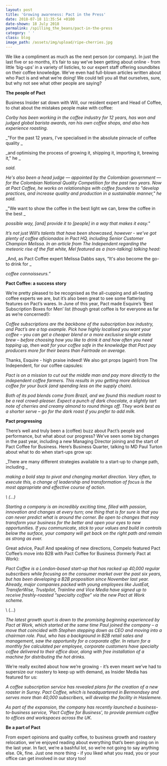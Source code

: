 ```yaml
---
layout: post
title: 'Growing awareness: Pact in the Press'
date: 2018-07-18 11:35:54 +0100
date-shown: 18 July 2018
permalink: /spilling_the_beans/pact-in-the-press
category: ' '
class: blog
image_path: /assets/img/upload/ripe-cherries.jpg
---
```

We like a compliment as much as the next person (or company). In just the last five or so months, it’s fair to say we’ve been getting about online - from little ‘big-ups’ in a variety of listicles, to our expert staff offering soundbites on their coffee knowledge. We’ve even had full-blown articles written about who Pact is and what we’re doing! We could tell you all that ourselves, sure, but why not see what other people are saying?



**The people of Pact**

Business Insider sat down with Will, our resident expert and Head of Coffee, to chat about the mistakes people make with coffee:

_Corby has been working in the coffee industry for 12 years, has won and judged global barista awards, ran his own coffee shops, and also has experience roasting._

_"For the past 12 years, I've specialised in the absolute pinnacle of coffee quality _

_and optimising the process of growing it, shipping it, importing it, brewing it," he _

_said._

_He's also been a head judge — appointed by the Colombian government — for the Colombian National Quality Competition for the past two years. Now at Pact Coffee, he works on relationships with coffee founders to "develop practices, and increase quality and production in a sustainable manner," he said._

_"We want to show the coffee in the best light we can, brew the coffee in the best _

_possible way, \[and] provide it to \[people] in a way that makes it easy."_

_It’s not just Will’s talents that have been showcased, however - we’ve got plenty of coffee aficionados in Pact HQ, including Senior Customer Champion Melissa. In an article from The Independent regarding the meteoric rise of the flat white, Mel featured as a (non-talking) talking head:_

_And, as Pact Coffee expert Melissa Dabbs says, “It's also become the go-to drink for _

_coffee connoisseurs.”_



**Pact Coffee: a success story**

We’re pretty pleased to be recognised as the all-cupping and all-tasting coffee experts we are, but it’s also been great to see some flattering features on Pact’s wares. In June of this year, Pact made Esquire’s ‘Best Subscription Boxes for Men’ list (though great coffee is for everyone as far as we’re concerned!):

_Coffee subscriptions are the backbone of the subscription box industry, and Pact’s are a top example. Pick how highly localised you want your coffee – you can get a cheaper blend or a more exclusive single estate brew – before choosing how you like to drink it and how often you need topping up, then wait for your coffee safe in the knowledge that Pact pay producers more for their beans than Fairtrade on average._



Thanks, Esquire - high praise indeed! We also got props (again!) from The Independent, for our coffee capsules:

_Pact is on a mission to cut out the middle man and pay more directly to the independent coffee farmers. This results in you getting more delicious coffee for your buck (and spending less on the supply chain)._

_Both of its pod blends come from Brazil, and we found this medium roast to be a real crowd-pleaser. Expect a punch of dark chocolate, a slightly tart note of cherries and creamy almond to round things off. They work best as a shorter serve – go for the dark roast if you prefer to add milk._



**Pact progressing**

There’s well and truly been a (coffee) buzz about Pact’s people and performance, but what about our progress? We’ve seen some big changes in the past year, including a new Managing Director joining and the start of Pact Coffee for Business. Here’s Business Quarter, talking to MD Paul Turton about what to do when start-ups grow up:

_There are many different strategies available to a start-up to change path, including _

_making a bold step to pivot and changing market direction. Very often, to execute this, a change of leadership and transformation of focus is the most appropriate and effective course of action._

_\    (...)_

_Starting a company is an incredibly exciting time, filled with passion, innovation and changes at every turn; one thing that is for sure is that you can never predict what is around the corner. Be open to changes that may transform your business for the better and open your eyes to new opportunities. If you communicate, stick to your values and build in controls below the surface, your company will get back on the right path and remain as strong as ever._



Great advice, Paul! And speaking of new directions, Compelo featured Pact Coffee’s move into B2B with Pact Coffee for Business (formerly Pact at Work):



_Pact Coffee is a London-based start-up that has racked up 40,000 regular subscribers while focusing on the consumer market over the past six years, but has been developing a B2B proposition since November last year. Already, major companies packed with young employees like JustEat, TransferWise, Trustpilot, Trainline and Vice Media have signed up to receive freshly-roasted “specialty coffee” via the new Pact at Work scheme._

\    (...)

_The latest growth spurt is down to the promising beginning experienced by Pact at Work, which started at the same time Paul joined the company – a move that coincided with Stephen stepping down as CEO and moving into a chairman role. Paul, who has a background in B2B retail sales and management, saw the opportunity for a corporate offer. In return for a monthly fee calculated per employee, corporate customers have specialty coffee delivered to their office door, along with free installation of a machine for distributing the hot drinks._



We’re really excited about how we’re growing - it’s even meant we’ve had to supersize our roastery to keep up with demand, as Insider Media has featured for us:

_A coffee subscription service has revealed plans for the creation of a new roaster in Surrey. Pact Coffee, which is headquartered in Bermondsey and serves more than 40,000 subscribers, will develop the facility in Haslemere._

_As part of the expansion, the company has recently launched a business-to-business service, 'Pact Coffee for Business', to provide premium coffee to offices and workspaces across the UK._



**Be a part of Pact**

From expert opinions and quality coffee, to business growth and roastery relocation, we’ve enjoyed reading about everything that’s been going on in the last year. In fact, we’re a bashful lot, so we’re not going to say anything else. Ok, fine. Just one more thing - if you liked what you read, you or your office can get involved in our story too!
